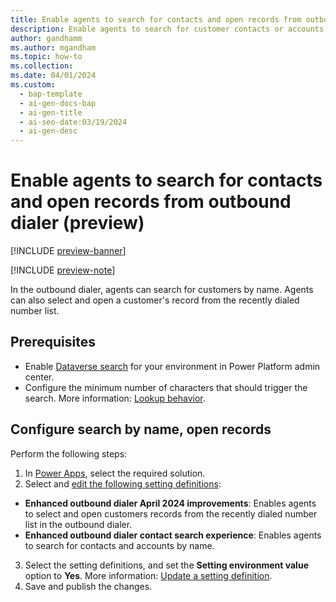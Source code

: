 ```yaml
---
title: Enable agents to search for contacts and open records from outbound dialer (preview)
description: Enable agents to search for customer contacts or accounts by name, open records from Recents tab in the outbound dialer. 
author: gandhamm
ms.author: mgandham
ms.topic: how-to
ms.collection: 
ms.date: 04/01/2024
ms.custom:
  - bap-template
  - ai-gen-docs-bap
  - ai-gen-title
  - ai-seo-date:03/19/2024
  - ai-gen-desc
---
```


# Enable agents to search for contacts and open records from outbound dialer (preview)

[!INCLUDE [preview-banner](~/../shared-content/shared/preview-includes/preview-banner.md)]

[!INCLUDE [preview-note](~/../shared-content/shared/preview-includes/preview-note.md)]

In the outbound dialer, agents can search for customers by name. Agents can also select and open a customer's record from the recently dialed number list.

## Prerequisites

-  Enable [Dataverse search](/power-platform/admin/configure-relevance-search-organization) for your environment in Power Platform admin center. 
- Configure the minimum number of characters that should trigger the search. More information: [Lookup behavior](/power-platform/admin/settings-behavior#settings).

## Configure search by name, open records

Perform the following steps:

1. In [Power Apps](https://make.powerapps.com/), select the required solution.
1.  Select and [edit the following setting definitions](/power-apps/maker/data-platform/create-edit-configure-settings#updating-a-setting-definition):
   - **Enhanced outbound dialer April 2024 improvements**: Enables agents to select and open customers records from the recently dialed number list in the outbound dialer.
   - **Enhanced outbound dialer contact search experience**: Enables agents to search for contacts and accounts by name.
3. Select the setting definitions, and set the **Setting environment value** option to **Yes**. More information: [Update a setting definition](/power-apps/maker/data-platform/create-edit-configure-settings#updating-a-setting-definition).
4. Save and publish the changes.


